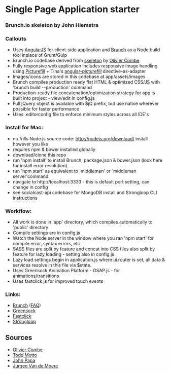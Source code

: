 # Single Page Application starter
### Brunch.io skeleton by John Hiemstra


### Callouts ###
* Uses [AngularJS](http://angularjs.org) for client-side application and [Brunch](http://brunch.io) as a Node build tool inplace of Grunt/Gulp
* Brunch.io codebase derived from [skeleton](https://github.com/ocombe/angular-brunch-seed-no-fuss) by [Olivier Combe](https://github.com/ocombe)
* Fully responsive web application includes responsive image handling using [Picturefill](http://scottjehl.github.io/picturefill/) + Tina's [angular-picturefill](https://github.com/tinacious/angular-picturefill) directive-as-adapter
* Images/icons are stored in this codebase at app/assets/images
* Brunch compiles production ready flat HTML & optimized CSS/JS with 'brunch build --production' command
* Production-ready file concatenation/optimization strategy for app is built into project - view/edit in config.js
* Full jQuery object is available with $jQ prefix, but use native wherever possible for faster performance
* Uses .editorconfig file to enforce minimum styles across all IDE's


### Install for Mac: ###
* no frills Node.js source code: http://nodejs.org/download/ install however you like
* requires npm & bower installed globally
* download/clone this repo
* run 'npm install' to install Brunch, package.json & bower.json (look here for install error resolution).
* run 'npm start' as equivalent to 'middleman' or 'middleman server'command
* navigate to http://localhost:3333 - this is default port setting, can change in config
* see socialcast-api codebase for MongoDB install and Strongloop CLI instructions



### Workflow: ###
* All work is done in 'app' directory, which compiles automatically to 'public' directory
* Compile settings are in config.js
* Watch the Node server in the window where you ran 'npm start' for compile error, syntax errors, etc.
* SASS files are split by feature and concat into CSS files also split by feature for lazy loading - setting also in config.js
* Lazy load settings begin in application.js where ui.router is set, all data & services resolve in this file via $state.
* Uses Greensock Animation Platform - GSAP.js - for animations/transitions
* Uses fastclick.js for improved touch events


### Links: ###
* [Brunch](http://brunch.io/) ([FAQ](https://github.com/brunch/brunch/blob/master/docs/faq.md))
* [Greensock](https://github.com/greensock/GreenSock-JS/)
* [Fastclick](https://github.com/ftlabs/fastclick/)
* [Strongloop](http://strongloop.com)

## Sources
* [Olivier Combe](https://github.com/ocombe)
* [Todd Motto](http://toddmotto.com)
* [John Papa](http://johnpapa.net)
* [Jurgen Van de Moere](http://www.jvandemo.com/)
